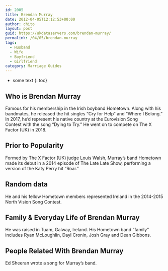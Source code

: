 ```yaml
---
id: 2005
title: Brendan Murray
date: 2012-04-05T12:12:53+00:00
author: chito
layout: post
guid: https://ukdataservers.com/brendan-murray/
permalink: /04/05/brendan-murray
tags:
  - Husband
  - Wife
  - Boyfriend
  - Girlfriend
category: Marriage Guides
---
```


* some text
{: toc}


## Who is  Brendan Murray
                  
                  
                  
Famous for his membership in the Irish boyband Hometown. Along with his bandmates, he released the hit singles &#8220;Cry for Help&#8221; and &#8220;Where I Belong.&#8221; In 2017, he&#8217;d represent his native country at the Eurovision Song Contest with the song &#8220;Dying to Try.&#8221; He went on to compete on The X Factor (UK) in 2018.
                  
                
                
                
## Prior to Popularity 
                  
                  
                  
Formed by The X Factor (UK) judge Louis Walsh, Murray&#8217;s band Hometown made its debut in a 2014 episode of The Late Late Show, performing a version of the Katy Perry hit &#8220;Roar.&#8221;
                  
                
                
                
## Random data 
                  
                  
                  
He and his fellow Hometown members represented Ireland in the 2014-2015 North Vision Song Contest.
                  
                
                
                
## Family & Everyday Life of Brendan Murray
                  
                  
                  
He was raised in Tuam, Galway, Ireland. His Hometown band &#8220;family&#8221; includes Ryan McLoughlin, Dayl Cronin, Josh Gray and Dean Gibbons.
                  
                
                
                
## People Related With  Brendan Murray
                  
                  
                  
Ed Sheeran wrote a song for Murray&#8217;s band.
                  
                
              
            
          
          
          
    
    
  
